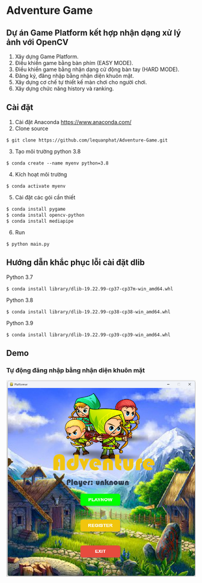 # Adventure Game
## Dự án Game Platform kết hợp nhận dạng xử lý ảnh với OpenCV
1. Xây dựng Game Platform.
2. Điều khiển game bằng bàn phím (EASY MODE).
2. Điều khiển game bằng nhận dạng cử động bàn tay (HARD MODE).
3. Đăng ký, đăng nhập bằng nhận diện khuôn mặt.
4. Xây dựng cơ chế tự thiết kế màn chơi cho người chơi.
5. Xây dựng chức năng history và ranking.
## Cài đặt

1. Cài đặt Anaconda https://www.anaconda.com/
2. Clone source
```console
$ git clone https://github.com/lequanphat/Adventure-Game.git
```


3. Tạo môi trường python 3.8
```console
$ conda create --name myenv python=3.8
```
4. Kích hoạt môi trường
```console
$ conda activate myenv
```
5. Cài đặt các gói cần thiết
```console
$ conda install pygame
$ conda install opencv-python
$ conda install mediapipe
```
6. Run
```console
$ python main.py
```

## Hướng dẫn khắc phục lỗi cài đặt dlib
Python 3.7
```console
$ conda install library/dlib-19.22.99-cp37-cp37m-win_amd64.whl
```
Python 3.8
```console
$ conda install library/dlib-19.22.99-cp38-cp38-win_amd64.whl
```
Python 3.9
```console
$ conda install library/dlib-19.22.99-cp39-cp39-win_amd64.whl
```
## Demo
### Tự động đăng nhập bằng nhận diện khuôn mặt 
![GitHub Logo](/demo/1.jpg)